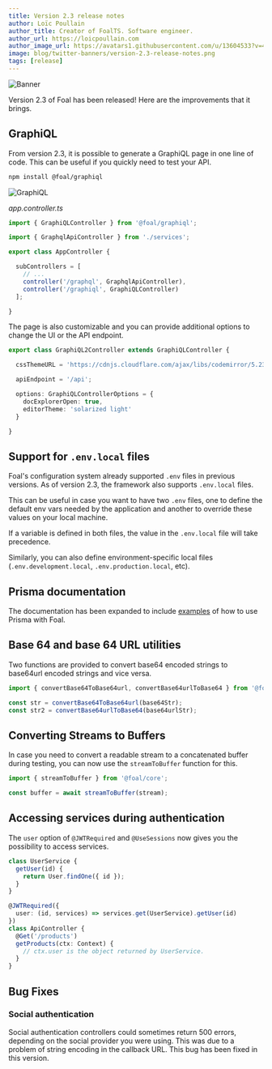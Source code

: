 ```yaml
---
title: Version 2.3 release notes
author: Loïc Poullain
author_title: Creator of FoalTS. Software engineer.
author_url: https://loicpoullain.com
author_image_url: https://avatars1.githubusercontent.com/u/13604533?v=4
image: blog/twitter-banners/version-2.3-release-notes.png
tags: [release]
---
```


![Banner](./assets/version-2.3-is-here/banner.png)

Version 2.3 of Foal has been released! Here are the improvements that it brings.

<!--truncate-->

## GraphiQL

From version 2.3, it is possible to generate a GraphiQL page in one line of code. This can be useful if you quickly need to test your API.

```bash
npm install @foal/graphiql
```

![GraphiQL](./assets/version-2.3-is-here/graphiql.png)

*app.controller.ts*
```typescript
import { GraphiQLController } from '@foal/graphiql';

import { GraphqlApiController } from './services';

export class AppController {

  subControllers = [
    // ...
    controller('/graphql', GraphqlApiController),
    controller('/graphiql', GraphiQLController)
  ];

}
```

The page is also customizable and you can provide additional options to change the UI or the API endpoint.

```typescript
export class GraphiQL2Controller extends GraphiQLController {

  cssThemeURL = 'https://cdnjs.cloudflare.com/ajax/libs/codemirror/5.23.0/theme/solarized.css';

  apiEndpoint = '/api';

  options: GraphiQLControllerOptions = {
    docExplorerOpen: true,
    editorTheme: 'solarized light'
  }

}

```

## Support for `.env.local` files

Foal's configuration system already supported `.env` files in previous versions. As of version 2.3, the framework also supports `.env.local` files.

This can be useful in case you want to have two `.env` files, one to define the default env vars needed by the application and another to override these values on your local machine.

If a variable is defined in both files, the value in the `.env.local` file will take precedence.

Similarly, you can also define environment-specific local files (`.env.development.local`, `.env.production.local`, etc).

## Prisma documentation

The documentation has been expanded to include [examples](https://foalts.org/docs/databases/other-orm/introduction) of how to use Prisma with Foal.

## Base 64 and base 64 URL utilities

Two functions are provided to convert base64 encoded strings to base64url encoded strings and vice versa.

```typescript
import { convertBase64ToBase64url, convertBase64urlToBase64 } from '@foal/core';

const str = convertBase64ToBase64url(base64Str);
const str2 = convertBase64urlToBase64(base64urlStr);
```

## Converting Streams to Buffers

In case you need to convert a readable stream to a concatenated buffer during testing, you can now use the `streamToBuffer` function for this.

```typescript
import { streamToBuffer } from '@foal/core';

const buffer = await streamToBuffer(stream);
```

## Accessing services during authentication

The `user` option of `@JWTRequired` and `@UseSessions` now gives you the possibility to access services.

```typescript
class UserService {
  getUser(id) {
    return User.findOne({ id });
  }
}

@JWTRequired({
  user: (id, services) => services.get(UserService).getUser(id)
})
class ApiController {
  @Get('/products')
  getProducts(ctx: Context) {
    // ctx.user is the object returned by UserService.
  }
}

```

## Bug Fixes

### Social authentication

Social authentication controllers could sometimes return 500 errors, depending on the social provider you were using. This was due to a problem of string encoding in the callback URL. This bug has been fixed in this version.